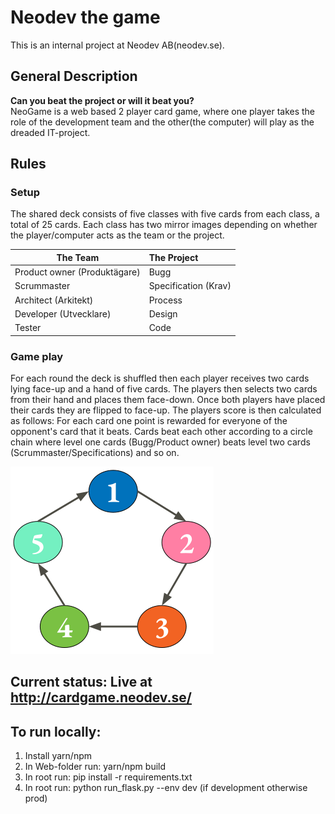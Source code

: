 # Neodev the game
This is an internal project at Neodev AB(neodev.se).

## General Description
**Can you beat the project or will it beat you?**  
NeoGame is a web based 2 player card game, where one player takes the role of the development team and the other(the computer) will play as the dreaded IT-project.

## Rules
### Setup
The shared deck consists of five classes with five cards from each class, a total of 25 cards. Each class has two mirror images depending on 
whether the player/computer acts as the team or the project.  

 The Team | The Project 
----------|:------------
Product owner (Produktägare) | Bugg 
Scrummaster | Specification (Krav)
Architect (Arkitekt) | Process
Developer (Utvecklare) | Design
Tester | Code

### Game play
For each round the deck is shuffled then each player receives two cards lying face-up and a hand of five cards. The players then selects two cards from their hand and places them face-down. Once both players have placed their cards they are flipped to face-up. The players score is then calculated as follows: For each card one point is rewarded for everyone of the opponent's card that it beats. Cards beat each other according to a circle chain where level one cards (Bugg/Product owner) beats level two cards (Scrummaster/Specifications) and so on. 

![alt text](./NeoGame_rule_image.png "The classes beat each other defined by this polygon") 

## Current status: Live at http://cardgame.neodev.se/

## To run locally:
1. Install yarn/npm
1. In Web-folder run: yarn/npm build
1. In root run: pip install -r requirements.txt
1. In root run: python run_flask.py --env dev (if development otherwise prod)
